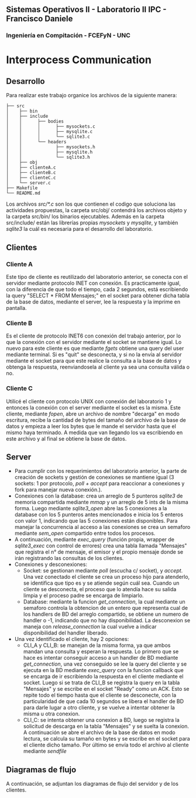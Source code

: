 ## Sistemas Operativos II - Laboratorio II IPC - Francisco Daniele
###  Ingeniería en Compitación - FCEFyN - UNC
# Interprocess Communication

## Desarrollo
Para realizar este trabajo organice los archivos de la siguiente manera:
```text
├── src
│    ├── bin
│    ├── include
│    │      ├── bodies
│    │      │      ├── mysockets.c
│    │      │      ├── mysqlite.c
│    │      │      └── sqlite3.c
│    │      └── headers
│    │             ├── mysockets.h
│    │             ├── mysqlite.h
│    │             └── sqlite3.h
│    ├── obj
│    ├── clienteA.c
│    ├── clienteB.c
│    ├── clienteC.c
│    └── server.c
├── Makefile
└── README.md
```
Los archivos _src/*.c_ son los que contienen el codigo que soluciona las actividades propuestas, la carpeta src/obj/ contendrá los archivos objeto y la carpeta src/bin/ los binarios ejecutables. Además en la carpeta src/include/ están las librerías propias _mysockets_ y _mysqlite_, y también _sqlite3_ la cuál es necesaria para el desarrollo del laboratorio.


## Clientes
### Cliente A
Este tipo de cliente es reutilizado del laboratorio anterior, se conecta con el servidor mediante protocolo INET con conexión. Es practicamente igual, con la diferencia de que todo el tiempo, cada 2 segundos, está escribiendo la query "SELECT * FROM Mensajes;" en el socket para obtener dicha tabla de la base de datos, mediante el server, lee la respuesta y la imprime en pantalla.

### Cliente B
Es el cliente de protocolo INET6 con conexión del trabajo anterior, por lo que la conexión con el servidor mediante el socket se mantiene igual. Lo nuevo para este cliente es que mediante _fgets_ obtiene una query del user mediante terminal. Si es "quit" se desconecta, y si no la envía al servidor mediante el socket para que este realice la consulta a la base de datos y obtenga la respuesta, reenviandosela al cliente ya sea una consulta válida o no.

### Cliente C
Utilicé el cliente con protocolo UNIX con conexión del laboratorio 1 y entonces la conexión con el server mediante el socket es la misma. Este cliente, mediante _fopen_, abre un archivo de nombre "decarga" en modo escritura, recibe la cantidad de bytes del tamaño del archivo de la base de datos y empieza a leer los bytes que le mande el servidor hasta que el mismo haya terminado. A medida que van llegando los va escribiendo en este archivo y al final se obtiene la base de datos.

## Server
-   Para cumplir con los requerimientos del laboratorio anterior, la parte de creación de sockets y gestión de conexiones se mantiene igual (3 sockets: 1 por protocolo, _poll + accept_ para reaccionar a conexiones y fork para manejar nueva conexión.). 
-   Conexiones con la database: crea un arreglo de 5 punteros _sqlite3_ de memoria compartida mediante _mmap_ y un arreglo de 5 ints de la misma forma. Luego mediante _sqlite3_open_ abre las 5 conexiones a la database con los 5 punteros antes mencionados e inicia los 5 enteros con valor 1, indicando que las 5 conexiones están disponibles. Para manejar la concurrencia al acceso a las conexiones se crea un semaforo mediante _sem_open_ compartido entre todos los procesos. 
-   A continuación, mediante _exec_query_ (función propia, wrapper de _sqlite3_exec_ con control de errores) crea una tabla llamada "Mensajes" que registra el n° de mensaje, el emisor y el propio mensaje donde se irán registrando las consultas de los clientes.
-   Conexiones y desconexiones: 
    - Socket: se gestionan mediante _poll_ (escucha c/ socket), y _accept_. Una vez conectado el cliente se crea un proceso hijo para atenderlo, se identifica que tipo es y se atiende según cuál sea. Cuando un cliente se desconecta, el proceso que lo atendía hace su salida limpia y el proceso padre se encarga de limpiarlo. 
    - Database: mediante la funcion _get_connection_, la cual mediante un semaforo controla la obtencion de un entero que representa cual de los handlers de BD del arreglo compartido, se obtiene un numero de handler o -1, indicando que no hay disponibilidad. La desconexion se maneja con _release_connection_ la cual vuelve a indicar disponibilidad del handler liberado.
-   Una vez identificado el cliente, hay 2 opciones:
    -   CLI_A y CLI_B: se manejan de la misma forma, ya que ambos mandan una consulta y esperan la respuesta. Lo primero que se hace es intentar conseguir acceso a un handler de BD mediante _get_connection_, una vez conseguido se lee la query del cliente y se ejecuta en la BD mediante _exec_query_ con la funcion callback que se encarga de ir escribiendo la respuesta en el cliente mediante el socket. Luego si se trata de CLI_B se registra la query en la tabla "Mensajes" y se escribe en el socket "Ready" como un ACK. Esto se repite todo el tiempo hasta que el cliente se desconecte, con la particularidad de que cada 10 segundos se libera el handler de BD para darle lugar a otro cliente, y se vuelve a intentar obtener la misma u otra conexion.
    -   CLI_C: se intenta obtener una conexion a BD, luego se registra la solicitud de descarga en la tabla "Mensajes" y se suelta la conexion. A continuación se abre el archivo de la base de datos en modo lectura, se calcula su tamaño en bytes y se escribe en el socket para el cliente dicho tamaño. Por último se envía todo el archivo al cliente mediante _sendfile_

## Diagramas de flujo
A continuación, se adjuntan los diagramas de flujo del servidor y de los clientes.